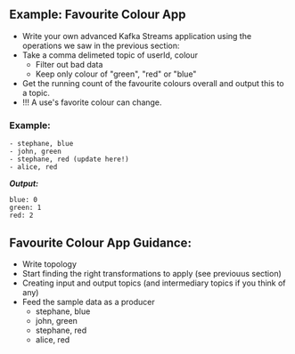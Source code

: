 ## Example: Favourite Colour App

- Write your own advanced Kafka Streams application using the operations we saw in the previous section: 
- Take a comma delimeted topic of userId, colour
  - Filter out bad data
  - Keep only colour of "green", "red" or "blue"
- Get the running count of the favourite colours overall and output this to a topic.
- !!! A use's favorite colour can change.

### Example:
    - stephane, blue
    - john, green
    - stephane, red (update here!)
    - alice, red

***Output:***
```
blue: 0
green: 1
red: 2
```

## Favourite Colour App Guidance: 

- Write topology
- Start finding the right transformations to apply (see previouus section)
- Creating input and output topics (and intermediary topics if you think of any)
- Feed the sample data as a producer
  - stephane, blue
  - john, green
  - stephane, red
  - alice, red

